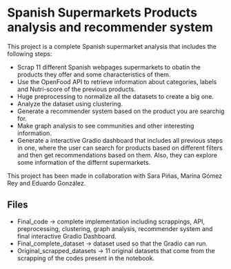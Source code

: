 # Spanish Supermarkets Products analysis and recommender system

This project is a complete Spanish supermarket analysis that includes the following steps:
- Scrap 11 different Spanish webpages supermarkets to obatin the products they offer and some characteristics of them.
- Use the OpenFood API to retrieve information about categories, labels and Nutri-score of the previous products.
- Huge preprocessing to normalize all the datasets to create a big one.
- Analyze the dataset using clustering.
- Generate a recommender system based on the product you are searchig for.
- Make graph analysis to see communities and other interesting information.
- Generate a interactive Gradio dashboard that includes all previous steps in one, where the user can search for products based on different filters and then get recommendations based on them. Also, they can explore some information of the differnt supermarkets.

This project has been made in collaboration with Sara Piñas, Marina Gómez Rey and Eduardo González.

## Files

- Final_code -> complete implementation including scrappings, API, preprocessing, clustering, graph analysis, recommender system and final interactive Gradio Dashboard.
- Final_complete_dataset -> dataset used so that the Gradio can run.
- Original_scrapped_datasets -> 11 original datasets that come from the scrapping of the codes present in the notebook.
